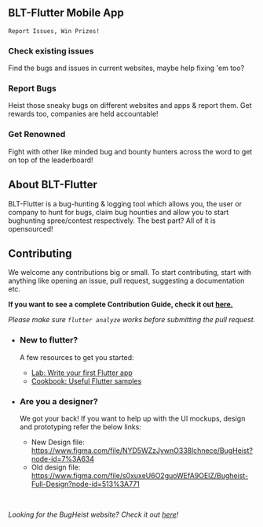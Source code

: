 
<!-- <div align=center>
    <img src="./assets/logo_white.svg" width=400> 
</div> -->
<!-- <hr><br> -->

<!-- <img src="https://api.codemagic.io/apps/62313f4cc7f7cf30b70c778b/62313f4cc7f7cf30b70c778a/status_badge.svg"><br/> -->

## BLT-Flutter Mobile App
`Report Issues, Win Prizes!`

<!-- <div>
    <br/>
    <img src="./assets/github/gh_screen1.png" width=150> &emsp;
    <img src="./assets/github/gh_screen2.png" width=150> &emsp;
    <img src="./assets/github/gh_screen3.png" width=150> &emsp;
    <img src="./assets/github/gh_screen4.png" width=150> &emsp;
    <br/><br/>
</div> -->

### Check existing issues
Find the bugs and issues in current websites, maybe help fixing 'em too?

### Report Bugs
Heist those sneaky bugs on different websites and apps & report them. Get rewards too, companies are held accountable!

### Get Renowned
Fight with other like minded bug and bounty hunters across the word to get on top of the leaderboard!

## About BLT-Flutter
BLT-Flutter is a bug-hunting & logging tool which allows you, the user or company to hunt for bugs, claim bug hounties and allow you to start bughunting spree/contest respectively. The best part? All of it is opensourced!

## Contributing
We welcome any contributions big or small. To start contributing, start with anything like opening an issue, pull request, suggesting a documentation etc.

__If you want to see a complete Contribution Guide, check it out [here.](./CONTRIBUTING.md)__

_Please make sure `flutter analyze` works before submitting the pull request._

- ### New to flutter?
    A few resources to get you started:

    - [Lab: Write your first Flutter app](https://flutter.dev/docs/get-started/codelab)
    - [Cookbook: Useful Flutter samples](https://flutter.dev/docs/cookbook)

- ### Are you a designer?
    We got your back! If you want to help up with the UI mockups, design and prototyping refer the below links:

    - New Design file: https://www.figma.com/file/NYD5WZzJywnO338lchnece/BugHeist?node-id=7%3A634
    - Old design file: https://www.figma.com/file/s0xuxeU6O2guoWEfA9OElZ/Bugheist-Full-Design?node-id=513%3A771
    
<br/>

_Looking for the BugHeist website? Check it out [here](https://www.bugheist.com)!_
